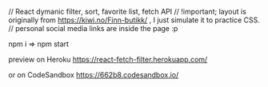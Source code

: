 //  React dymanic filter, sort, favorite list, fetch API
// !important;  layout is originally from https://kiwi.no/Finn-butikk/ , I just simulate it to practice CSS. 
// personal social media links are inside the page :p

npm i => npm start

preview on Heroku https://react-fetch-filter.herokuapp.com/

or on CodeSandbox https://662b8.codesandbox.io/
